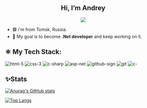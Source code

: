 <p align="center"><h2 align="center">Hi, I’m Andrey</h2>

<p align="center">
  <img src="https://readme-typing-svg.herokuapp.com/?lines=Welcome+!+👨‍💻&font=Fira%20Code&center=true&width=380&height=50">
</p>

- 🟪 i'm from Tomsk, Russia.
- 💪 My goal is to become __.Net developer__ and keep working on it.

<h2>⚛️ My Tech Stack:</h2>

![html-5](https://github.com/qwerroaaa/qwerroaaa/assets/127934860/1e6b45bc-6b06-4983-80f5-b01c33d55ce3)
![css-3](https://github.com/qwerroaaa/qwerroaaa/assets/127934860/560b15ff-8b25-4c6e-bb4d-b0279014ac83)
![c-sharp](https://github.com/qwerroaaa/qwerroaaa/assets/127934860/e46704a5-02f4-4137-9598-3c3144530085)
![asp-net](https://github.com/qwerroaaa/qwerroaaa/assets/127934860/3b87977b-09b4-4c7e-b6d8-917cff62a2b6)
![github-sign](https://github.com/qwerroaaa/qwerroaaa/assets/127934860/809bf63b-9eb9-4942-9cac-5b2eec164069)
![git](https://github.com/qwerroaaa/qwerroaaa/assets/127934860/288578de-de2e-47c8-ad57-784f17a93f98)
![c-](https://github.com/qwerroaaa/qwerroaaa/assets/127934860/aac63162-7fa2-446d-a563-3c84cf6c0d5e)


<h2>✨Stats</h2>

[![Anurag's GitHub stats](https://github-readme-stats.vercel.app/api?username=qwerroaaa)](https://github.com/anuraghazra/github-readme-stats)

[![Top Langs](https://github-readme-stats.vercel.app/api/top-langs?username=qwerroaaa)](https://github.com/anuraghazra/github-readme-stats)




<!---
qwerroaaa/qwerroaaa is a ✨ special ✨ repository because its `README.md` (this file) appears on your GitHub profile.
You can click the Preview link to take a look at your changes.
--->
